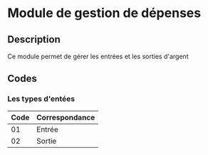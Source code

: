 # Module de gestion de dépenses

## Description
Ce module permet de gérer les entrées et les sorties d'argent

## Codes
### Les types d'entées
| Code | Correspondance |
| :--- | :------------- |
|  01  | Entrée         |
|  02  | Sortie         |
